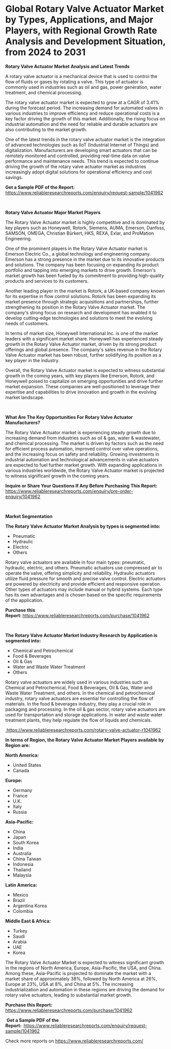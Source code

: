 <p><h1>Global Rotary Valve Actuator Market by Types, Applications, and Major Players, with Regional Growth Rate Analysis and Development Situation, from 2024 to 2031</h1></p><p><strong>Rotary Valve Actuator Market Analysis and Latest Trends</strong></p>
<p><p>A rotary valve actuator is a mechanical device that is used to control the flow of fluids or gases by rotating a valve. This type of actuator is commonly used in industries such as oil and gas, power generation, water treatment, and chemical processing.</p><p>The rotary valve actuator market is expected to grow at a CAGR of 3.41% during the forecast period. The increasing demand for automated valves in various industries to improve efficiency and reduce operational costs is a key factor driving the growth of this market. Additionally, the rising focus on industrial automation and the need for reliable and durable actuators are also contributing to the market growth.</p><p>One of the latest trends in the rotary valve actuator market is the integration of advanced technologies such as IIoT (Industrial Internet of Things) and digitalization. Manufacturers are developing smart actuators that can be remotely monitored and controlled, providing real-time data on valve performance and maintenance needs. This trend is expected to continue driving the growth of the rotary valve actuator market as industries increasingly adopt digital solutions for operational efficiency and cost savings.</p></p>
<p><strong>Get a Sample PDF of the Report:&nbsp;</strong> <a href="https://www.reliableresearchreports.com/enquiry/request-sample/1041962">https://www.reliableresearchreports.com/enquiry/request-sample/1041962</a></p>
<p>&nbsp;</p>
<p><strong>Rotary Valve Actuator Major Market Players</strong></p>
<p><p>The Rotary Valve Actuator market is highly competitive and is dominated by key players such as Honeywell, Rotork, Siemens, AUMA, Emerson, Danfoss, SAMSON, OMEGA, Christian Bürkert, HKS, REXA, Exlar, and ProMation Engineering.</p><p>One of the prominent players in the Rotary Valve Actuator market is Emerson Electric Co., a global technology and engineering company. Emerson has a strong presence in the market due to its innovative products and solutions. The company has been focusing on expanding its product portfolio and tapping into emerging markets to drive growth. Emerson's market growth has been fueled by its commitment to providing high-quality products and services to its customers.</p><p>Another leading player in the market is Rotork, a UK-based company known for its expertise in flow control solutions. Rotork has been expanding its market presence through strategic acquisitions and partnerships, further strengthening its position in the Rotary Valve Actuator market. The company's strong focus on research and development has enabled it to develop cutting-edge technologies and solutions to meet the evolving needs of customers.</p><p>In terms of market size, Honeywell International Inc. is one of the market leaders with a significant market share. Honeywell has experienced steady growth in the Rotary Valve Actuator market, driven by its strong product offerings and global presence. The company's sales revenue in the Rotary Valve Actuator market has been robust, further solidifying its position as a key player in the industry.</p><p>Overall, the Rotary Valve Actuator market is expected to witness substantial growth in the coming years, with key players like Emerson, Rotork, and Honeywell poised to capitalize on emerging opportunities and drive further market expansion. These companies are well-positioned to leverage their expertise and capabilities to drive innovation and growth in the evolving market landscape.</p></p>
<p>&nbsp;</p>
<p><strong>What Are The Key Opportunities For Rotary Valve Actuator Manufacturers?</strong></p>
<p><p>The Rotary Valve Actuator market is experiencing steady growth due to increasing demand from industries such as oil & gas, water & wastewater, and chemical processing. The market is driven by factors such as the need for efficient process automation, improved control over valve operations, and the increasing focus on safety and reliability. Growing investments in industrial automation and technological advancements in valve actuators are expected to fuel further market growth. With expanding applications in various industries worldwide, the Rotary Valve Actuator market is projected to witness significant growth in the coming years.</p></p>
<p><strong>Inquire or Share Your Questions If Any Before Purchasing This Report:</strong> <a href="https://www.reliableresearchreports.com/enquiry/pre-order-enquiry/1041962">https://www.reliableresearchreports.com/enquiry/pre-order-enquiry/1041962</a></p>
<p>&nbsp;</p>
<p><strong>Market Segmentation</strong></p>
<p><strong>The Rotary Valve Actuator Market Analysis by types is segmented into:</strong></p>
<p><ul><li>Pneumatic</li><li>Hydraulic</li><li>Electric</li><li>Others</li></ul></p>
<p><p>Rotary valve actuators are available in four main types: pneumatic, hydraulic, electric, and others. Pneumatic actuators use compressed air to operate the valve, offering simplicity and reliability. Hydraulic actuators utilize fluid pressure for smooth and precise valve control. Electric actuators are powered by electricity and provide efficient and responsive operation. Other types of actuators may include manual or hybrid systems. Each type has its own advantages and is chosen based on the specific requirements of the application.</p></p>
<p><strong>Purchase this Report:&nbsp;</strong><a href="https://www.reliableresearchreports.com/purchase/1041962">https://www.reliableresearchreports.com/purchase/1041962</a></p>
<p>&nbsp;</p>
<p><strong>The Rotary Valve Actuator Market Industry Research by Application is segmented into:</strong></p>
<p><ul><li>Chemical and Petrochemical</li><li>Food & Beverages</li><li>Oil & Gas</li><li>Water and Waste Water Treatment</li><li>Others</li></ul></p>
<p><p>Rotary valve actuators are widely used in various industries such as Chemical and Petrochemical, Food & Beverages, Oil & Gas, Water and Waste Water Treatment, and others. In the chemical and petrochemical industry, rotary valve actuators are essential for controlling the flow of materials. In the food & beverages industry, they play a crucial role in packaging and processing. In the oil & gas sector, rotary valve actuators are used for transportation and storage applications. In water and waste water treatment plants, they help regulate the flow of liquids and chemicals.</p></p>
<p><a href="https://www.reliableresearchreports.com/rotary-valve-actuator-r1041962">&nbsp;https://www.reliableresearchreports.com/rotary-valve-actuator-r1041962</a></p>
<p><strong>In terms of Region, the Rotary Valve Actuator Market Players available by Region are:</strong></p>
<p>
    <p> <strong> North America: </strong>
        <ul>
            <li>United States</li>
            <li>Canada</li>
        </ul>
        </p> 
    <p> <strong> Europe: </strong>
        <ul>
            <li>Germany</li>
            <li>France</li>
            <li>U.K.</li>
            <li>Italy</li>
            <li>Russia</li>
        </ul>
        </p> 
    <p> <strong> Asia-Pacific: </strong>
        <ul>
            <li>China</li>
            <li>Japan</li>
            <li>South Korea</li>
            <li>India</li>
            <li>Australia</li>
            <li>China Taiwan</li>
            <li>Indonesia</li>
            <li>Thailand</li>
            <li>Malaysia</li>
        </ul>
        </p> 
    <p> <strong> Latin America: </strong>
        <ul>
            <li>Mexico</li>
            <li>Brazil</li>
            <li>Argentina Korea</li>
            <li>Colombia</li>
        </ul>
        </p> 
    <p> <strong> Middle East & Africa: </strong>
        <ul>
            <li>Turkey</li>
            <li>Saudi</li>
            <li>Arabia</li>
            <li>UAE</li>
            <li>Korea</li>
        </ul>
    </p>
    </p>
<p><p>The Rotary Valve Actuator Market is expected to witness significant growth in the regions of North America, Europe, Asia-Pacific, the USA, and China. Among these, Asia-Pacific is projected to dominate the market with a market share of approximately 38%, followed by North America at 26%, Europe at 23%, USA at 8%, and China at 5%. The increasing industrialization and automation in these regions are driving the demand for rotary valve actuators, leading to substantial market growth.</p></p>
<p><strong>Purchase this Report: </strong><a href="https://www.reliableresearchreports.com/purchase/1041962">https://www.reliableresearchreports.com/purchase/1041962</a></p>
<p>&nbsp;<strong>Get a Sample PDF of the Report:&nbsp;&nbsp;</strong><a href="https://www.reliableresearchreports.com/enquiry/request-sample/1041962">https://www.reliableresearchreports.com/enquiry/request-sample/1041962</a></p>
<p><strong></strong></p>
<p>Check more reports on <a href="https://www.reliableresearchreports.com/">https://www.reliableresearchreports.com/</a></p>